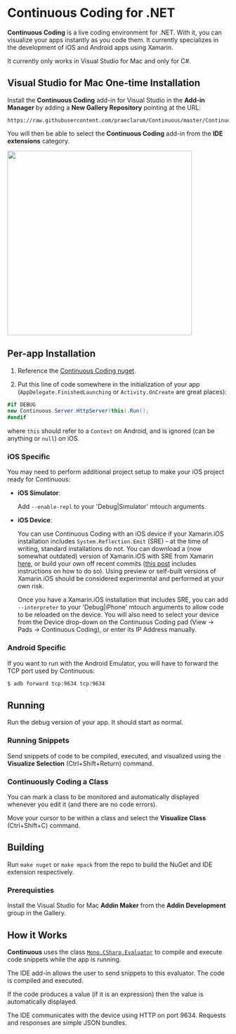 # Continuous Coding for .NET

**Continuous Coding** is a live coding environment for .NET. With it, you can visualize your apps instantly as you code them. It currently specializes in the development of iOS and Android apps using Xamarin.

It currently only works in Visual Studio for Mac and only for C#.

## Visual Studio for Mac One-time Installation

Install the **Continuous Coding** add-in for Visual Studio in the **Add-in Manager** by adding a **New Gallery Repository** pointing at the URL:

	https://raw.githubusercontent.com/praeclarum/Continuous/master/Continuous.Client.MonoDevelop/AddinRepo

You will then be able to select the **Continuous Coding** add-in from the **IDE extensions** category.

<img src="https://raw.githubusercontent.com/praeclarum/Continuous/master/Documentation/AddAddinRepo.png" width="420px"/>

## Per-app Installation

1. Reference the [Continuous Coding nuget](https://www.nuget.org/packages/Continuous/).

2. Put this line of code somewhere in the initialization of your app (`AppDelegate.FinishedLaunching` or `Activity.OnCreate` are great places):

```csharp
#if DEBUG
new Continuous.Server.HttpServer(this).Run();
#endif
```

where `this` should refer to a `Context` on Android, and is ignored (can be anything or `null`) on iOS.

### iOS Specific

You may need to perform additional project setup to make your iOS project ready for Continuous:

* **iOS Simulator**: 

	Add `--enable-repl` to your 'Debug|Simulator' mtouch arguments.

* **iOS Device**: 
	
	You can use Continuous Coding with an iOS device if your Xamarin.iOS installation includes `System.Reflection.Emit` (SRE) - at the time of writing, standard installations do not. You can download a (now somewhat outdated) version of Xamarin.iOS with SRE from Xamarin [here](https://devblogs.microsoft.com/xamarin/introducing-xamarin-ios-interpreter), or build your own off recent commits ([this post](https://ryandavis.io/how-to-have-your-ios-13-preview-cake-and-emit-it-too) includes instructions on how to do so). Using preview or self-built versions of Xamarin.iOS should be considered experimental and performed at your own risk.

	Once you have a Xamarin.iOS installation that includes SRE, you can add `--interpreter` to your 'Debug|iPhone' mtouch arguments to allow code to be reloaded on the device. You will also need to select your device from the Device drop-down on the Continuous Coding pad (View -> Pads -> Continuous Coding), or enter its IP Address manually.

### Android Specific

If you want to run with the Android Emulator, you will have to forward the TCP port used by Continuous:

```bash
$ adb forward tcp:9634 tcp:9634
```

## Running

Run the debug version of your app. It should start as normal. 

### Running Snippets

Send snippets of code to be compiled, executed, and visualized using the **Visualize Selection** (Ctrl+Shift+Return) command.

### Continuously Coding a Class

You can mark a class to be monitored and automatically displayed whenever you edit it (and there are no code errors).

Move your cursor to be within a class and select the **Visualize Class** (Ctrl+Shift+C) command.


## Building

Run `make nuget` or `make mpack` from the repo to build the NuGet and IDE extension respectively.

### Prerequisties

Install the Visual Studio for Mac **Addin Maker** from the **Addin Development** group in the Gallery.


## How it Works

**Continuous** uses the class [`Mono.CSharp.Evaluator`](http://www.mono-project.com/docs/about-mono/languages/csharp/) to compile and execute code snippets while the app is running.

The IDE add-in allows the user to send snippets to this evaluator. The code is compiled and executed.

If the code produces a value (if it is an expression) then the value is automatically displayed.

The IDE communicates with the device using HTTP on port 9634. Requests and responses are simple JSON bundles.
